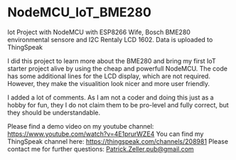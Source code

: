 # NodeMCU_IoT_BME280
Iot Project with NodeMCU with ESP8266 Wife, Bosch BME280 environmental sensore and I2C Rentaly LCD 1602. Data is uploaded to ThingSpeak

I did this project to learn more about the BME280 and bring my first IoT starter project alive by using the cheap and powerfull NodeMCU. The code has some additional lines for the LCD display, which are not required. However, they make the visualition look nicer and more user friendly. 

I added a lot of comments. As I am not a coder and doing this just as a hobby for fun, they I do not claim them to be pro-level and fully correct, but they should be understandable. 

Please find a demo video on my youtube channel: https://www.youtube.com/watch?v=4E1prurWZE4
You can find my ThingSpeak channel here: https://thingspeak.com/channels/208981
Please contact me for further questions: Patrick.Zeller.pub@gmail.com
